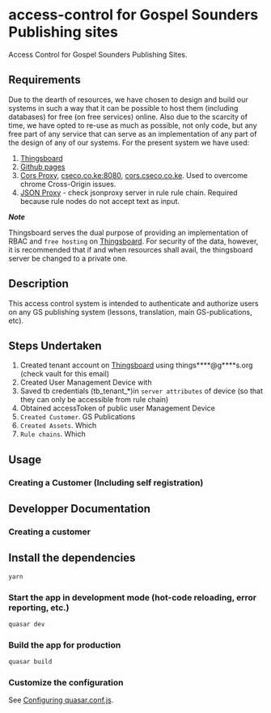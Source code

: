 # access-control for Gospel Sounders Publishing sites

Access Control for Gospel Sounders Publishing Sites.

## Requirements

Due to the dearth of resources, we have chosen to design and build our systems in such a way that it can be possible to host them (including databases) for free (on free services) online. Also due to the scarcity of time, we have opted to re-use as much as possible, not only code, but any free part of any service that can serve as an implementation of any part of the design of any of our systems. For the present system we have used:

1. [Thingsboard](https://demo.thingsboard.io/)
2. [Github pages](https://github.com/)
3. [Cors Proxy](https://cors-anywhere.herokuapp.com/), [cseco.co.ke:8080](http://cseco.co.ke:8080), [cors.cseco.co.ke](https://cors.cseco.co.ke:8080). Used to overcome chrome Cross-Origin issues.
4. [JSON Proxy](https://github.com/csymapp/jsonproxy) - check jsonproxy server in rule rule chain. Required because rule nodes do not accept text as input.

***Note***

Thingsboard serves the dual purpose of providing an implementation of RBAC and `free hosting` on [Thingsboard](https://demo.thingsboard.io/). For security of the data, however, it is recommended that if and when resources shall avail, the thingsboard server be changed to a private one.

## Description

This access control system is intended to authenticate and authorize users on any GS publishing system (lessons, translation, main GS-publications, etc). 

## Steps Undertaken

1. Created tenant account on [Thingsboard](https://demo.thingsboard.io/) using things****@g****s.org (check vault for this email)
2. Created User Management Device with 
3. Saved tb credentials (tb_tenant_*)in `server attributes` of device (so that they can only be accessible from rule chain)
4. Obtained accessToken of public user Management Device
5. `Created Customer`. GS Publications
5. `Created Assets`. Which
5. `Rule chains`. Which

## Usage

### Creating a Customer (Including self registration)



## Developper Documentation

### Creating a customer


## Install the dependencies
```bash
yarn
```

### Start the app in development mode (hot-code reloading, error reporting, etc.)
```bash
quasar dev
```


### Build the app for production
```bash
quasar build
```

### Customize the configuration
See [Configuring quasar.conf.js](https://quasar.dev/quasar-cli/quasar-conf-js).
